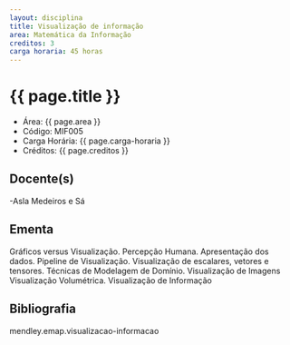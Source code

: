 ```yaml
---
layout: disciplina
title: Visualização de informação
area: Matemática da Informação
creditos: 3
carga horaria: 45 horas
---
```


# {{ page.title }}

- Área: {{ page.area }}
- Código: MIF005
- Carga Horária:  {{ page.carga-horaria }}
- Créditos:  {{ page.creditos }}

## Docente(s) 

-Asla Medeiros e Sá

## Ementa

Gráficos versus Visualização. Percepção Humana. Apresentação dos
dados. Pipeline de Visualização. Visualização de escalares, vetores e
tensores. Técnicas de Modelagem de Domínio. Visualização de Imagens
Visualização Volumétrica. Visualização de Informação

## Bibliografia

mendley.emap.visualizacao-informacao


